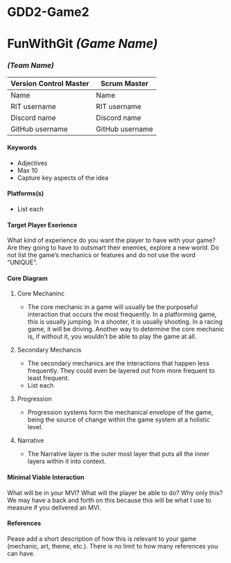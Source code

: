 # GDD2-Game2
# FunWithGit _(Game Name)_

### _(Team Name)_

| Version Control Master | Scrum Master    |
| ---------------------- | --------------- |
| Name                   | Name            |
| RIT username           | RIT username    |
| Discord name           | Discord name    |
| GitHub username        | GitHub username |

#### Keywords

-   Adjectives
-   Max 10
-   Capture key aspects of the idea

#### Platforms(s)

-   List each

#### Target Player Exerience

What kind of experience do you want the player to have with your game? Are they going to have to outsmart their enemies, explore a new world. Do not list the game’s mechanics or features and do not use the word “UNIQUE”.

#### Core Diagram

1.  Core Mechaninc

    -   The core mechanic in a game will usually be the purposeful interaction that occurs the most frequently. In a platforming game, this is usually jumping. In a shooter, it is usually shooting. In a racing game, it will be driving. Another way to determine the core mechanic is, if without it, you wouldn’t be able to play the game at all.

2.  Secondary Mechancis

    -   The secondary mechanics are the interactions that happen less frequently. They could even be layered out from more frequent to least frequent.
    -   List each


3.  Progression

    -   Progression systems form the mechanical envelope of the game, being the source of change within the game system at a holistic level.

4.  Narrative

    -   The Narrative layer is the outer most layer that puts all the inner layers within it into context.

#### Minimal Viable Interaction

What will be in your MVI? What will the player be able to do? Why only this? We may have a back and forth on this because this will be what I use to measure if you delivered an MVI.

#### References

Pease add a short description of how this is relevant to your game (mechanic, art, theme, etc.). There is no limit to how many references you can have.
